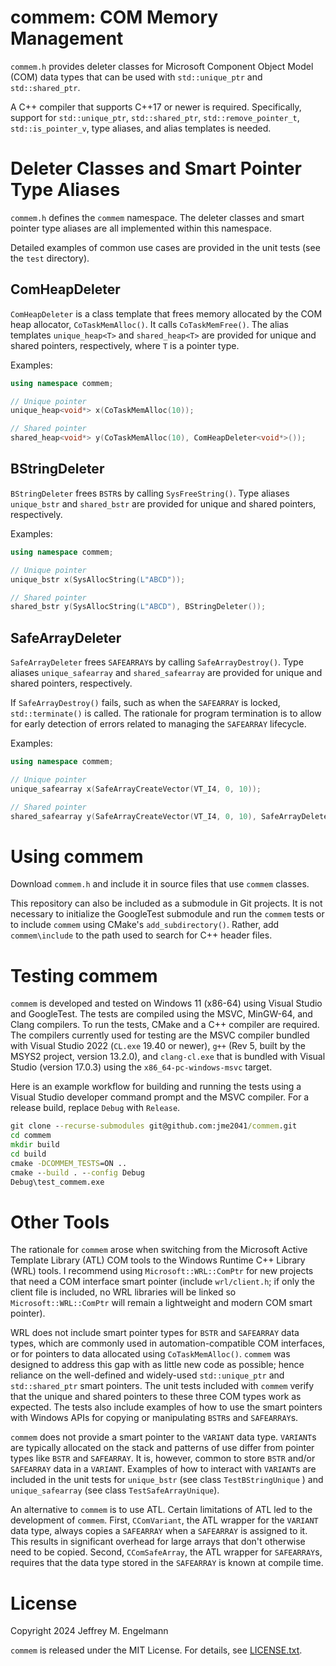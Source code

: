 # commem: COM Memory Management

`commem.h` provides deleter classes for Microsoft Component Object Model (COM)
data types that can be used with `std::unique_ptr` and `std::shared_ptr`.

A C++ compiler that supports C++17 or newer is required. Specifically, support
for `std::unique_ptr`, `std::shared_ptr`, `std::remove_pointer_t`,
`std::is_pointer_v`, type aliases, and alias templates is needed.

# Deleter Classes and Smart Pointer Type Aliases

`commem.h` defines the `commem` namespace. The deleter classes and smart
pointer type aliases are all implemented within this namespace.

Detailed examples of common use cases are provided in the unit tests (see the
`test` directory).

## ComHeapDeleter

`ComHeapDeleter` is a class template that frees memory allocated by the COM
heap allocator, `CoTaskMemAlloc()`. It calls `CoTaskMemFree()`. The alias
templates `unique_heap<T>` and `shared_heap<T>` are provided for unique and
shared pointers, respectively, where `T` is a pointer type.

Examples:

```cpp
using namespace commem;

// Unique pointer
unique_heap<void*> x(CoTaskMemAlloc(10));

// Shared pointer
shared_heap<void*> y(CoTaskMemAlloc(10), ComHeapDeleter<void*>());
```

## BStringDeleter

`BStringDeleter` frees `BSTR`s by calling `SysFreeString()`. Type aliases
`unique_bstr` and `shared_bstr` are provided for unique and shared pointers,
respectively.

Examples:

```cpp
using namespace commem;

// Unique pointer
unique_bstr x(SysAllocString(L"ABCD"));

// Shared pointer
shared_bstr y(SysAllocString(L"ABCD"), BStringDeleter());
```

## SafeArrayDeleter

`SafeArrayDeleter` frees `SAFEARRAY`s by calling `SafeArrayDestroy()`. Type
aliases `unique_safearray` and `shared_safearray` are provided for unique and
shared pointers, respectively.

If `SafeArrayDestroy()` fails, such as when the `SAFEARRAY` is locked,
`std::terminate()` is called. The rationale for program termination is to allow
for early detection of errors related to managing the `SAFEARRAY` lifecycle.

Examples:

```cpp
using namespace commem;

// Unique pointer
unique_safearray x(SafeArrayCreateVector(VT_I4, 0, 10));

// Shared pointer
shared_safearray y(SafeArrayCreateVector(VT_I4, 0, 10), SafeArrayDeleter());
```

# Using commem

Download `commem.h` and include it in source files that use `commem` classes.

This repository can also be included as a submodule in Git projects. It is not
necessary to initialize the GoogleTest submodule and run the `commem` tests or
to include `commem` using CMake's `add_subdirectory()`. Rather, add
`commem\include` to the path used to search for C++ header files.

# Testing commem

`commem` is developed and tested on Windows 11 (x86-64) using Visual Studio and
GoogleTest. The tests are compiled using the MSVC, MinGW-64, and Clang
compilers. To run the tests, CMake and a C++ compiler are required. The
compilers currently used for testing are the MSVC compiler bundled with Visual
Studio 2022 (`CL.exe` 19.40 or newer), `g++` (Rev 5, built by the MSYS2
project, version 13.2.0), and `clang-cl.exe` that is bundled with Visual Studio
(version 17.0.3) using the `x86_64-pc-windows-msvc` target.

Here is an example workflow for building and running the tests using a Visual
Studio developer command prompt and the MSVC compiler. For a release build,
replace `Debug` with `Release`.

```cmd
git clone --recurse-submodules git@github.com:jme2041/commem.git
cd commem
mkdir build
cd build
cmake -DCOMMEM_TESTS=ON ..
cmake --build . --config Debug
Debug\test_commem.exe
```

# Other Tools

The rationale for `commem` arose when switching from the Microsoft Active
Template Library (ATL) COM tools to the Windows Runtime C++ Library (WRL)
tools. I recommend using `Microsoft::WRL::ComPtr` for new projects that need a
COM interface smart pointer (include `wrl/client.h`; if only the client file is
included, no WRL libraries will be linked so `Microsoft::WRL::ComPtr` will
remain a lightweight and modern COM smart pointer).

WRL does not include smart pointer types for `BSTR` and `SAFEARRAY` data types,
which are commonly used in automation-compatible COM interfaces, or for
pointers to data allocated using `CoTaskMemAlloc()`. `commem` was designed to
address this gap with as little new code as possible; hence reliance on the
well-defined and widely-used `std::unique_ptr` and `std::shared_ptr` smart
pointers. The unit tests included with `commem` verify that the unique and
shared pointers to these three COM types work as expected. The tests also
include examples of how to use the smart pointers with Windows APIs for copying
or manipulating `BSTR`s and `SAFEARRAY`s.

`commem` does not provide a smart pointer to the `VARIANT` data type.
`VARIANT`s are typically allocated on the stack and patterns of use differ from
pointer types like `BSTR` and `SAFEARRAY`. It is, however, common to store
`BSTR` and/or `SAFEARRAY` data in a `VARIANT`. Examples of how to interact with
`VARIANT`s are included in the unit tests for `unique_bstr` (see class
`TestBStringUnique` ) and `unique_safearray` (see class `TestSafeArrayUnique`).

An alternative to `commem` is to use ATL. Certain limitations of ATL led to the
development of `commem`. First, `CComVariant`, the ATL wrapper for the
`VARIANT` data type, always copies a `SAFEARRAY` when a `SAFEARRAY` is assigned
to it. This results in significant overhead for large arrays that don't
otherwise need to be copied. Second, `CComSafeArray`, the ATL wrapper for
`SAFEARRAY`s, requires that the data type stored in the `SAFEARRAY` is known at
compile time.

# License

Copyright 2024 Jeffrey M. Engelmann

`commem` is released under the MIT License. For details, see
[LICENSE.txt](LICENSE.txt).
